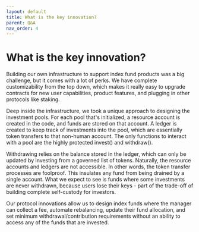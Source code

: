 ```yaml
---
layout: default
title: What is the key innovation?
parent: Q&A
nav_order: 4
---
```


# What is the key innovation?

Building our own infrastructure to support index fund products was a big challenge, but it comes with a lot of perks. We have complete customizability from the top down, which makes it really easy to upgrade contracts for new user capabilities, product features, and plugging in other protocols like staking.

Deep inside the infrastructure, we took a unique approach to designing the investment pools. For each pool that's initialized, a resource account is created in the code, and funds are stored on that account. A ledger is created to keep track of investments into the pool, which are essentially token transfers to that non-human account. The only functions to interact with a pool are the highly protected invest() and withdraw().

Withdrawing relies on the balance stored in the ledger, which can only be updated by investing from a governed list of tokens. Naturally, the resource accounts and ledgers are not accessible. In other words, the token transfer processes are foolproof. This insulates any fund from being drained by a single account. What we expect to see is funds where some investments are never withdrawn, because users lose their keys - part of the trade-off of building complete self-custody for investors.

Our protocol innovations allow us to design index funds where the manager can collect a fee, automate rebalancing, update their fund allocation, and set minimum withdrawal/contribution requirements without an ability to access any of the funds that are invested.